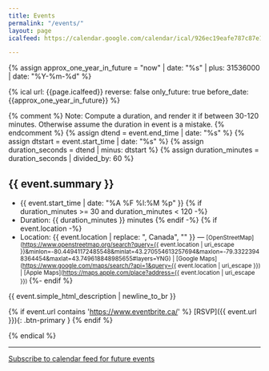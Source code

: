```yaml
---
title: Events
permalink: "/events/"
layout: page
icalfeed: https://calendar.google.com/calendar/ical/926ec19eafe787c87e14dd080b121ffda8227a8fc9d5f5fbfeb2c8097f5468df%40group.calendar.google.com/public/basic.ics

---
```


{% assign approx_one_year_in_future = "now"
    | date: "%s"
    | plus: 31536000
    | date: "%Y-%m-%d" %}

{% ical url: {{page.icalfeed}} reverse: false only_future: true before_date: {{approx_one_year_in_future}} %}

{% comment %}
  Note:
   Compute a duration, and render it if between 30-120 minutes.
   Otherwise assume the duration in event is a mistake.
{% endcomment %}
{% assign dtend = event.end_time | date: "%s" %}
{% assign dtstart = event.start_time | date: "%s" %}
{% assign duration_seconds = dtend | minus: dtstart %}
{% assign duration_minutes = duration_seconds | divided_by: 60 %}

## {{ event.summary }}

* {{ event.start_time | date: "%A %F %l:%M %p" }}
{% if duration_minutes >= 30 and duration_minutes < 120 -%}
* Duration: {{ duration_minutes }} minutes
{% endif -%}
{% if event.location -%}
* Location:
<span class="adr">{{ event.location | replace: ", Canada", "" }}</span>
    —
    <small>
    [OpenStreetMap](https://www.openstreetmap.org/search?query={{ event.location | uri_escape }}&minlon=-80.44941172485548&minlat=43.270554613257694&maxlon=-79.33223948364454&maxlat=43.749618848985655#layers=YNG) |
    [Google Maps](https://www.google.com/maps/search/?api=1&query={{ event.location | uri_escape }}) |
    [Apple Maps](https://maps.apple.com/place?address={{ event.location | uri_escape }})
    </small>
{%- endif %}

{{ event.simple_html_description | newline_to_br }}

{% if event.url contains 'https://www.eventbrite.ca/' %}
[RSVP]({{ event.url }}){: .btn-primary }
{% endif %}


{% endical %}

---

[Subscribe to calendar feed for future events]({{page.icalfeed}})
